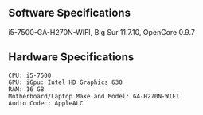 ## Software Specifications

i5-7500-GA-H270N-WIFI, Big Sur 11.7.10, OpenCore 0.9.7

## Hardware Specifications
```
CPU: i5-7500
GPU: iGpu: Intel HD Graphics 630
RAM: 16 GB
Motherboard/Laptop Make and Model: GA-H270N-WIFI
Audio Codec: AppleALC
```
